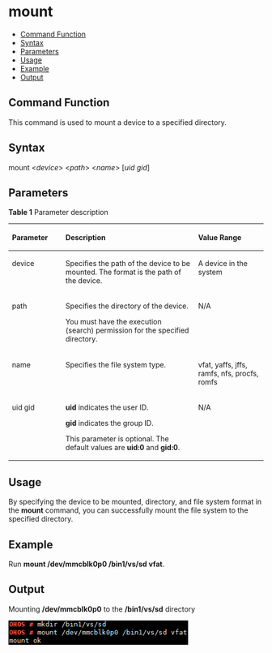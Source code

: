 # mount<a name="EN-US_TOPIC_0000001134006264"></a>

-   [Command Function](#section11631837182)
-   [Syntax](#section1697638111820)
-   [Parameters](#section1650151221819)
-   [Usage](#section124541520171912)
-   [Example](#section7424625171917)
-   [Output](#section14757018116)

## Command Function<a name="section11631837182"></a>

This command is used to mount a device to a specified directory.

## Syntax<a name="section1697638111820"></a>

mount <_device_\> <_path_\> <_name_\> \[_uid gid_\]

## Parameters<a name="section1650151221819"></a>

**Table  1**  Parameter description

<a name="table1338mcpsimp"></a>
<table><thead align="left"><tr id="row1344mcpsimp"><th class="cellrowborder" valign="top" width="21%" id="mcps1.2.4.1.1"><p id="p1346mcpsimp"><a name="p1346mcpsimp"></a><a name="p1346mcpsimp"></a><strong id="b84913249612"><a name="b84913249612"></a><a name="b84913249612"></a>Parameter</strong></p>
</th>
<th class="cellrowborder" valign="top" width="52%" id="mcps1.2.4.1.2"><p id="p1348mcpsimp"><a name="p1348mcpsimp"></a><a name="p1348mcpsimp"></a><strong id="b1136292612616"><a name="b1136292612616"></a><a name="b1136292612616"></a>Description</strong></p>
</th>
<th class="cellrowborder" valign="top" width="27%" id="mcps1.2.4.1.3"><p id="p1350mcpsimp"><a name="p1350mcpsimp"></a><a name="p1350mcpsimp"></a><strong id="b4385271067"><a name="b4385271067"></a><a name="b4385271067"></a>Value Range</strong></p>
</th>
</tr>
</thead>
<tbody><tr id="row1351mcpsimp"><td class="cellrowborder" valign="top" width="21%" headers="mcps1.2.4.1.1 "><p id="p1353mcpsimp"><a name="p1353mcpsimp"></a><a name="p1353mcpsimp"></a>device</p>
</td>
<td class="cellrowborder" valign="top" width="52%" headers="mcps1.2.4.1.2 "><p id="p1355mcpsimp"><a name="p1355mcpsimp"></a><a name="p1355mcpsimp"></a>Specifies the path of the device to be mounted. The format is the path of the device.</p>
</td>
<td class="cellrowborder" valign="top" width="27%" headers="mcps1.2.4.1.3 "><p id="p1357mcpsimp"><a name="p1357mcpsimp"></a><a name="p1357mcpsimp"></a>A device in the system</p>
</td>
</tr>
<tr id="row1358mcpsimp"><td class="cellrowborder" valign="top" width="21%" headers="mcps1.2.4.1.1 "><p id="p1360mcpsimp"><a name="p1360mcpsimp"></a><a name="p1360mcpsimp"></a>path</p>
</td>
<td class="cellrowborder" valign="top" width="52%" headers="mcps1.2.4.1.2 "><p id="p1362mcpsimp"><a name="p1362mcpsimp"></a><a name="p1362mcpsimp"></a>Specifies the directory of the device.</p>
<p id="p1363mcpsimp"><a name="p1363mcpsimp"></a><a name="p1363mcpsimp"></a>You must have the execution (search) permission for the specified directory.</p>
</td>
<td class="cellrowborder" valign="top" width="27%" headers="mcps1.2.4.1.3 "><p id="p1365mcpsimp"><a name="p1365mcpsimp"></a><a name="p1365mcpsimp"></a>N/A</p>
</td>
</tr>
<tr id="row1366mcpsimp"><td class="cellrowborder" valign="top" width="21%" headers="mcps1.2.4.1.1 "><p id="p1368mcpsimp"><a name="p1368mcpsimp"></a><a name="p1368mcpsimp"></a>name</p>
</td>
<td class="cellrowborder" valign="top" width="52%" headers="mcps1.2.4.1.2 "><p id="p1370mcpsimp"><a name="p1370mcpsimp"></a><a name="p1370mcpsimp"></a>Specifies the file system type.</p>
</td>
<td class="cellrowborder" valign="top" width="27%" headers="mcps1.2.4.1.3 "><p id="p1372mcpsimp"><a name="p1372mcpsimp"></a><a name="p1372mcpsimp"></a>vfat, yaffs, jffs, ramfs, nfs, procfs, romfs</p>
</td>
</tr>
<tr id="row138821392219"><td class="cellrowborder" valign="top" width="21%" headers="mcps1.2.4.1.1 "><p id="p15883891213"><a name="p15883891213"></a><a name="p15883891213"></a>uid gid</p>
</td>
<td class="cellrowborder" valign="top" width="52%" headers="mcps1.2.4.1.2 "><p id="p158834917217"><a name="p158834917217"></a><a name="p158834917217"></a><strong id="b1647703019395"><a name="b1647703019395"></a><a name="b1647703019395"></a>uid</strong> indicates the user ID.</p>
<p id="p18500185615215"><a name="p18500185615215"></a><a name="p18500185615215"></a><strong id="b13341343114017"><a name="b13341343114017"></a><a name="b13341343114017"></a>gid</strong> indicates the group ID.</p>
<p id="p519052614387"><a name="p519052614387"></a><a name="p519052614387"></a>This parameter is optional. The default values are <strong id="b586915244111"><a name="b586915244111"></a><a name="b586915244111"></a>uid:0</strong> and <strong id="b1471656417"><a name="b1471656417"></a><a name="b1471656417"></a>gid:0</strong>.</p>
</td>
<td class="cellrowborder" valign="top" width="27%" headers="mcps1.2.4.1.3 "><p id="p178835919211"><a name="p178835919211"></a><a name="p178835919211"></a>N/A</p>
</td>
</tr>
</tbody>
</table>

## Usage<a name="section124541520171912"></a>

By specifying the device to be mounted, directory, and file system format in the  **mount**  command, you can successfully mount the file system to the specified directory.

## Example<a name="section7424625171917"></a>

Run  **mount /dev/mmcblk0p0 /bin1/vs/sd vfat**.

## Output<a name="section14757018116"></a>

Mounting  **/dev/mmcblk0p0**  to the  **/bin1/vs/sd**  directory

![](figure/en-us_image_0000001134008688.png)

